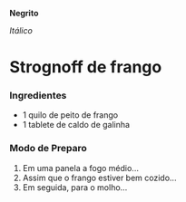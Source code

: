 **Negrito**

_Itálico_

# Strognoff de frango 

### Ingredientes

 - 1 quilo de peito de frango
 - 1 tablete de caldo de galinha

### Modo de Preparo
 1. Em uma panela a fogo médio...
 2. Assim que o frango estiver bem cozido...
 3. Em seguida, para o molho...
  